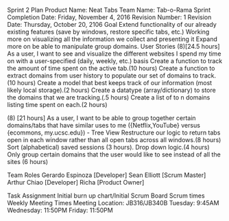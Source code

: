 Sprint 2 Plan
Product Name: Neat Tabs
Team Name: Tab-o-Rama
Sprint Completion Date: Friday, November 4, 2016
Revision Number: 1
Revision Date: Thursday, October 20, 2106
Goal
Extend functionality of our already existing features (save by windows, restore specific tabs, etc.)
Working more on visualizing all the information we collect and presenting it
Expand more on be able to manipulate group domains.
User Stories
(8)[24.5 hours] As a user, I want to see and visualize the different websites I spend my time on with a user-specified (daily, weekly, etc.) basis
Create a function to track the amount of time spent on the active tab.(10 hours)
Create a function to extract domains from user history to populate our set of domains to track.(10 hours)
Create a model that best keeps track of our information (most likely local storage).(2 hours)
Create a datatype (array/dictionary) to store the domains that we are tracking.(.5 hours)
Create a list of to n domains listing time spent on each.(2 hours)


(8) [21 hours] As a user, I want to be able to group together certain domains/tabs that have similar uses to me ({Netflix,YouTube} versus {ecommons, my.ucsc.edu}) - Tree View
Restructure our logic to return tabs open in each window rather than all open tabs across all windows.(8 hours)
Sort (alphabetical) saved sessions (3 hours).
Drop down logic.(4 hours)
Only group certain domains that the user would like to see instead of all the sites (6 hours)


Team Roles
Gerardo Espinoza [Developer]
Sean Elliott            [Scrum Master]
Arthur Chiao          [Developer]
Richa                     [Product Owner]

Task Assignment
Initial burn up chart/Initial Scrum Board
Scrum times
Weekly Meeting Times
Meeting Location: JB316/JB340B
Tuesday: 9:45AM
Wednesday: 11:50PM
Friday: 11:50PM
